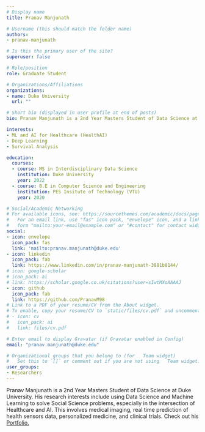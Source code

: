 ```yaml
---
# Display name
title: Pranav Manjunath

# Username (this should match the folder name)
authors:
- pranav-manjunath

# Is this the primary user of the site?
superuser: false

# Role/position
role: Graduate Student

# Organizations/Affiliations
organizations:
- name: Duke University
  url: ""

# Short bio (displayed in user profile at end of posts)
bio: Pranav Manjunath is a 2nd Year Masters Student of Data Science at Duke University.

interests:
- ML and AI for Healthcare (HealthAI)
- Deep Learning
- Survival Analysis

education:
  courses:
  - course: MS in Interdisciplinary Data Science
    institution: Duke University
    year: 2022
  - course: B.E in Computer Science and Engineering
    institution: PES Insitute of Technology (VTU)
    year: 2020

# Social/Academic Networking
# For available icons, see: https://sourcethemes.com/academic/docs/page-builder/#icons
#   For an email link, use "fas" icon pack, "envelope" icon, and a link in the
#   form "mailto:your-email@example.com" or "#contact" for contact widget.
social:
- icon: envelope
  icon_pack: fas
  link: 'mailto:pranav.manjunath@duke.edu'
- icon: linkedin
  icon_pack: fab
  link: https://www.linkedin.com/in/pranav-manjunath-3881b8144/
# icon: google-scholar
# icon_pack: ai
# link: https://scholar.google.co.uk/citations?user=sIwtMXoAAAAJ
- icon: github
  icon_pack: fab
  link: https://github.com/PranavM98
# Link to a PDF of your resume/CV from the About widget.
# To enable, copy your resume/CV to `static/files/cv.pdf` and uncomment the lines below.
# - icon: cv
#   icon_pack: ai
#   link: files/cv.pdf

# Enter email to display Gravatar (if Gravatar enabled in Config)
email: "pranav.manjunath@duke.edu"

# Organizational groups that you belong to (for   Team widget)
#   Set this to `[]` or comment out if you are not using   Team widget.
user_groups:
- Researchers
---
```


Pranav Manjunath is a 2nd Year Masters Student of Data Science at Duke University. His research interests include using Data Science and Machine Learning to solve Social Science problems, especially in the intersection of Healthcare and AI. This involves medical imaging, real time prediction of health sensors data, personalized medicine, and clinical trials. Check out his <a href="https://pranavm98.github.io/personal-website/">Portfolio.</a>